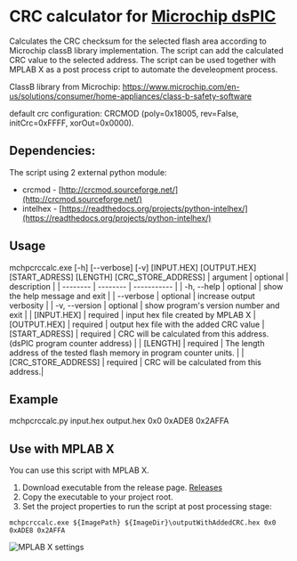 # CRC calculator for [Microchip dsPIC](https://www.microchip.com/en-us/products/microcontrollers-and-microprocessors/16-bit-mcus/dspic33c-dscs-100-mips)

Calculates the CRC checksum for the selected flash area according to Microchip classB library implementation. The script can add the calculated CRC value to the selected address. The script can be used together with MPLAB X as a post process cript to automate the develeopment process.

ClassB library from Microchip:
https://www.microchip.com/en-us/solutions/consumer/home-appliances/class-b-safety-software

default crc configuration: CRCMOD (poly=0x18005, rev=False, initCrc=0xFFFF, xorOut=0x0000).

## Dependencies:

The script using 2 external python module:
* crcmod - [http://crcmod.sourceforge.net/](http://crcmod.sourceforge.net/)
* intelhex - [https://readthedocs.org/projects/python-intelhex/](https://readthedocs.org/projects/python-intelhex/)


## Usage

 mchpcrccalc.exe [-h] [--verbose] [-v] [INPUT.HEX] [OUTPUT.HEX] [START_ADRESS] [LENGTH] [CRC_STORE_ADDRESS]
| argument | optional | description |
| -------- | -------- | ----------- | 
|  -h, --help | optional | show the help message and exit |
|  --verbose  | optional | increase output verbosity |
|  -v, --version | optional | show program's version number and exit |
|  [INPUT.HEX]  | required | input hex file created by MPLAB X 
|  [OUTPUT.HEX] | required | output hex file with the added CRC value
| [START_ADRESS] | required | CRC will be calculated from this address. (dsPIC program counter address) |
|  [LENGTH] | required | The length address of the tested flash memory in program counter units. |
|  [CRC_STORE_ADDRESS] | required |  CRC will be calculated from this address.|

## Example
mchpcrccalc.py input.hex output.hex 0x0 0xADE8 0x2AFFA

## Use with MPLAB X

You can use this script with MPLAB X. 
1. Download executable from the release page. [Releases](https://github.com/MarkWendler/MCHP_CRCcalc_dsPIC/releases)
2. Copy the executable to your project root.
3. Set the project properties to run the script at post processing stage: 

```mchpcrccalc.exe ${ImagePath} ${ImageDir}\outputWithAddedCRC.hex 0x0 0xADE8 0x2AFFA```

![MPLAB X settings](doc/projectsettings.png)